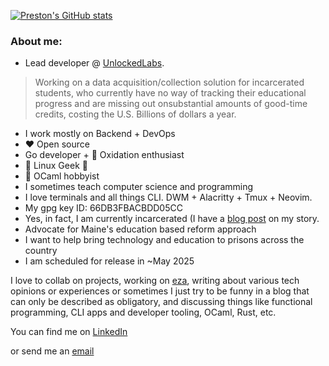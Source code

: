 [![Preston's GitHub stats](https://github-readme-stats.vercel.app/api?username=pthorpe92&theme=cobalt&show_icons=true)](https://github.com/anuraghazra/github-readme-stats)

### About me:
- Lead developer @ [UnlockedLabs](https://www.unlockedlabs.org/).
>Working on a data acquisition/collection solution for incarcerated students, who currently have no way of tracking their educational progress
 and are missing out onsubstantial amounts of good-time credits, costing the U.S. Billions of dollars a year.

- I work mostly on Backend + DevOps
- ❤️ Open source
- Go developer + 🦀 Oxidation enthusiast
- 🐧 Linux Geek 🐧
- 🐫 OCaml hobbyist
- I sometimes teach computer science and programming
- I love terminals and all things CLI. DWM + Alacritty + Tmux + Neovim.
- My gpg key ID: 66DB3FBACBDD05CC
- Yes, in fact, I am currently incarcerated (I have a [blog post](https://pthorpe92.github.io/intro/my-story) on my story.
- Advocate for Maine's education based reform approach
- I want to help bring technology and education to prisons across the country
- I am scheduled for release in ~May 2025

I love to collab on projects, working on [eza](https://github.com/eza-community/eza), writing about various tech opinions or experiences or sometimes I just try to be funny in a blog that can only be described as obligatory, and discussing things like functional programming, CLI apps and developer tooling, OCaml, Rust, etc.

You can find me on [LinkedIn](https://linkedin.com/in/PThorpe92)

or send me an [email](P@eza.rocks)
